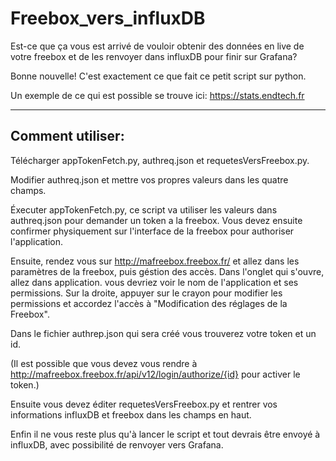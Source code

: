 # Freebox_vers_influxDB

Est-ce que ça vous est arrivé de vouloir obtenir des données en live de votre freebox et de les renvoyer dans influxDB pour finir sur Grafana?

Bonne nouvelle! C'est exactement ce que fait ce petit script sur python.

Un exemple de ce qui est possible se trouve ici: https://stats.endtech.fr

---

## Comment utiliser:

Télécharger appTokenFetch.py, authreq.json et requetesVersFreebox.py.

Modifier authreq.json et mettre vos propres valeurs dans les quatre champs.

Éxecuter appTokenFetch.py, ce script va utiliser les valeurs dans authreq.json pour demander un token a la freebox. Vous devez ensuite confirmer physiquement sur l'interface de la freebox pour authoriser l'application.

Ensuite, rendez vous sur http://mafreebox.freebox.fr/ et allez dans les paramètres de la freebox, puis géstion des accès. Dans l'onglet qui s'ouvre, allez dans application. vous devriez voir le nom de l'application et ses permissions. Sur la droite, appuyer sur le crayon pour modifier les permissions et accordez l'accès à "Modification des réglages de la Freebox".

Dans le fichier authrep.json qui sera créé vous trouverez votre token et un id.

(Il est possible que vous devez vous rendre à http://mafreebox.freebox.fr/api/v12/login/authorize/{id} pour activer le token.)

Ensuite vous devez éditer requetesVersFreebox.py et rentrer vos informations influxDB et freebox dans les champs en haut.

Enfin il ne vous reste plus qu'à lancer le script et tout devrais être envoyé à influxDB, avec possibilité de renvoyer vers Grafana. 
